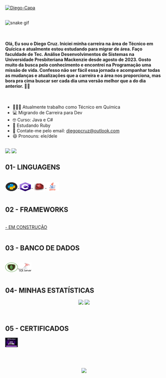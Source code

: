 <div style="display: inline_block"><br>
 <a href="https://github.com/diegopcruz">
 <img align="center" alt="Diego-Capa" width="1080px" height="420px" src="https://plataforma.refatorando.com.br/wp-content/uploads/2024/01/Git_Contracapa.webp">
 </a>
</div>

<br>

![snake gif](https://github.com/diegopcruz/diegopcruz/blob/output/github-contribution-grid-snake-dark.svg)

<br>

<h4>
 Olá, Eu sou o Diego Cruz. Iniciei minha carreira na área de Técnico em Quícica e atualmente estou estudando para migrar de área. Faço faculdade de Tec. Análise Desenvolvimentos de Sistemas na Universidade Presbiteriana Mackenzie desde agosto de 2023. 
 Gosto muito da busca pelo conhecimento e encontrei na Programação uma missão de vida. Confesso não ser fácil essa jornada e acompanhar todas as mudanças e atualizações que a carreira e a área nos proporciona, mas bora pra cima buscar ser cada dia uma versão melhor que a do dia anterior. 👊🏾
</h4>

<br>

- 🧑🏼‍💻 Atualmente trabalho como Técnico em Química
- 💻 Migrando de Carreira para Dev
- 🤓 Curso: Java e C#
- 🌱 Estudando Ruby 
- 📖 Contate-me pelo email: diegopcruz@outlook.com 
- 😄 Pronouns: ele/dele

<br>

<div>     
 	<a href="https://x.com/Diegopcruzdev" target="_blank"><img src="https://img.shields.io/badge/-Twitter-02569B?logo=x&logoColor=black&style=for-the-badge" target="_blank"></a>  
  <a href="https://www.linkedin.com/in/diegopcruz-dev/" target="_blank"><img src="https://img.shields.io/badge/-LinkedIn-%230077B5?style=for-the-badge&logo=linkedin&logoColor=white" target="_blank"></a> 
  
</div>

## 01- LINGUAGENS
<div style="display: inline_block"><br>
 <a href="https://github.com/diegopcruz">
  <img align="center" alt="Diego-Python" height="30" width="40" src="https://github.com/diegopcruz/diegopcruz/blob/main/.Image/PYTHON.png"/>
  <img align="center" alt="Diego-C_SHARP" height="30" width="40" src="https://github.com/diegopcruz/diegopcruz/blob/main/.Image/C_SHARP.png"/>
  <img align="center" alt="Rafa-Csharp" height="30" width="40" src="https://github.com/diegopcruz/diegopcruz/blob/main/.Image/RUBY.jpg"/>
  <img align="center" alt="Diego-Java" height="30" width="40" src="https://github.com/diegopcruz/diegopcruz/blob/main/.Image/JAVA.png"/>
 </a> 
</div>
  
<br>

## 02 - FRAMEWORKS
<div style="display: inline_block"><br>
 <a href="https://github.com/diegopcruz">
  - EM CONSTRUÇÃO
 </a> 
</div>

<br>

## 03 - BANCO DE DADOS

<div style="display: inline_block"><br>
 <a href="https://github.com/diegopcruz">
  <img align="center" alt="Diego-MONGODB" height="30" width="40" src="https://github.com/diegopcruz/diegopcruz/blob/main/.Image/MONGODB.png"/>
  <img align="center" alt="Diego-SQL_Server" height="30" width="40" src="https://github.com/diegopcruz/diegopcruz/blob/main/.Image/Microsoft-SQL-Server-Logo-2.png"/>
 </a> 
</div>

<br>

## 04- MINHAS ESTATÍSTICAS
<p align = "center">
 <img  src = "https://github-readme-stats.vercel.app/api?username=diegopcruz&theme=dark&line_height=27"/>
 <img src = "https://github-readme-stats.vercel.app/api/top-langs/?username=diegopcruz&langs_count=8&theme=dark"/>  
</p>

<br>

## 05 - CERTIFICADOS
<div style="display: inline_block">
 <a href="https://www.dio.me/certificate/R6H0UNSZ/share">
 <img align="center" alt="NET DEVELOPER" height="30" width="40" src="https://github.com/diegopcruz/diegopcruz/blob/main/.Image/NET%20DEVELOPER.jpg"/></a>
</div>

<br>

<h1 align="center">
<img src="https://readme-typing-svg.herokuapp.com/?font=Righteous&size=35&center=true&vCenter=true&width=500&height=70&duration=4000&lines=OBRIGADO+PELA+ATENÇÃO!;" />
</h1>
